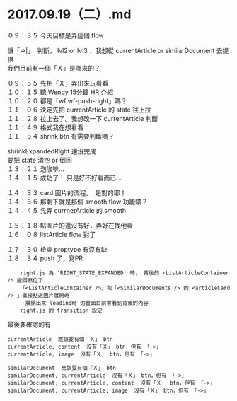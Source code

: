 # 2017.09.19（二）.md

０９：３５ 今天目標是弄這個 flow  

讓「=>|」　判斷， lvl2 or lvl3 ，我想從 currentArticle or similarDocument 去提供  
我們目前有一個「Ｘ」是哪來的？  

０９：５５ 先把「Ｘ」弄出來玩看看  
１０：１５ 聽 Wendy 15分鐘 HR 介紹  
１０：２０ 都是「wf wf-push-right」嗎？  
１１：０６ 決定先把 currentArticle 的 state 往上拉  
１１：２８ 拉上去了。我想改一下 currentArticle 判斷  
１１：４９ 格式我在想看看  
１１：５４ shrink btn 有需要判斷嗎？  

shrinkExpandedRight 還沒完成  
要把 state 清空 or 倒回  
１３：２１ 泡咖啡...  
１４：１５ 成功了！ 只是好不好看而已...  

１４：３３ card 圖片的流程。　是對的耶！  
１４：３６ 那剩下就是那個 smooth flow 功能瞜？  
１４：４５ 先弄 currnetArticle 的 smooth  

１５：１８ 點圖片的還沒有好，弄好在找他看  
１６：０８ listArticle flow 對了  

１７：３０ 檢查 proptype 有沒有缺  
１８：３４ push 了，寫PR  
```
	right.js 為 'RIGHT_STATE_EXPANDED' 時， 背後的 <ListArticleContainer /> 變回原位了
	「<ListArticleContainer />」和「<SimilarDocuments /> 的 <articleCard /> 」直接點選圖片展開時
	　展開出來 loading時 的畫面目前會看到背後的內容
	right.js 的 transition 設定
```

最後要確認的有  

```
currentArticle  應該要有個「Ｘ」 btn
currentArticle, content  沒有「Ｘ」 btn，但有 「->」
currentArticle, image  沒有「Ｘ」 btn，但有 「->」

similarDocument  應該要有個「Ｘ」 btn
similarDocument, currentArticle  沒有「Ｘ」 btn，但有 「->」
similarDocument, currentArticle, content  沒有「Ｘ」 btn，但有 「->」
similarDocument, currentArticle, image  沒有「Ｘ」 btn，但有 「->」
```

